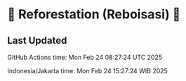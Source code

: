 
# 🌳 Reforestation (Reboisasi) 🌲

## Last Updated

GitHub Actions time: Mon Feb 24 08:27:24 UTC 2025

Indonesia/Jakarta time: Mon Feb 24 15:27:24 WIB 2025
